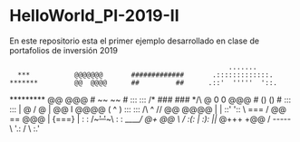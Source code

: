 ﻿# HelloWorld_PI-2019-II
En este repositorio esta el primer ejemplo desarrollado en clase de portafolios de inversión 2019

                                                          .......
      ***           @@@@@@@       #############       .:::::::::::::.  
    *******         @@  @@@@      ##         ##      .::'  '''''  '::. 
   *********       @@    @@@      #  ~~   ~~  #      :::           ::: 
/\* ### ### */\    @ 0  0 @@@     #  ()   ()  #      :::           ::: 
|    @ / @    |   @@  I   @@@@    (     ^     )      :::           ::: 
\/\    ^    /\/   @@      @@@@     |         |       ::'           ':: 
   \  ===  /      @@  ==  @@@      |  {===}  |      : : /~~~' '~~~\ : :
    \_____/        @+     @@        \       /       :(:  <o> | <o>  :):
     _|_|_         @+++  +@@       /  -----  \      '.:     / \     :.'

